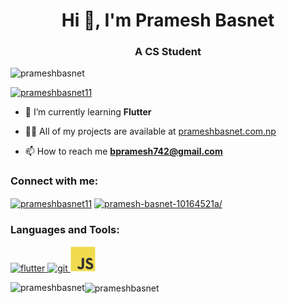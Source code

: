 <h1 align="center">Hi 👋, I'm Pramesh Basnet</h1>
<h3 align="center">A CS Student</h3>

<p align="left"> <img src="https://komarev.com/ghpvc/?username=prameshbasnet&label=Profile%20views&color=0e75b6&style=flat" alt="prameshbasnet" /> </p>

<p align="left"> <a href="https://twitter.com/prameshbasnet11" target="blank"><img src="https://img.shields.io/twitter/follow/prameshbasnet11?logo=twitter&style=for-the-badge" alt="prameshbasnet11" /></a> </p>

- 🌱 I’m currently learning **Flutter**

- 👨‍💻 All of my projects are available at [prameshbasnet.com.np](prameshbasnet.com.np)

- 📫 How to reach me **bpramesh742@gmail.com**

<h3 align="left">Connect with me:</h3>
<p align="left">
<a href="https://twitter.com/prameshbasnet11" target="blank"><img align="center" src="https://raw.githubusercontent.com/rahuldkjain/github-profile-readme-generator/master/src/images/icons/Social/twitter.svg" alt="prameshbasnet11" height="30" width="40" /></a>
<a href="https://linkedin.com/in/pramesh-basnet-10164521a/" target="blank"><img align="center" src="https://raw.githubusercontent.com/rahuldkjain/github-profile-readme-generator/master/src/images/icons/Social/linked-in-alt.svg" alt="pramesh-basnet-10164521a/" height="30" width="40" /></a>
</p>

<h3 align="left">Languages and Tools:</h3>
<p align="left"> <a href="https://flutter.dev" target="_blank" rel="noreferrer"> <img src="https://www.vectorlogo.zone/logos/flutterio/flutterio-icon.svg" alt="flutter" width="40" height="40"/> </a> <a href="https://git-scm.com/" target="_blank" rel="noreferrer"> <img src="https://www.vectorlogo.zone/logos/git-scm/git-scm-icon.svg" alt="git" width="40" height="40"/> </a> <a href="https://developer.mozilla.org/en-US/docs/Web/JavaScript" target="_blank" rel="noreferrer"> <img src="https://raw.githubusercontent.com/devicons/devicon/master/icons/javascript/javascript-original.svg" alt="javascript" width="40" height="40"/> </a> </p>

<p><img align="left" src="https://github-readme-stats.vercel.app/api/top-langs?username=prameshbasnet&show_icons=true&locale=en&layout=compact" alt="prameshbasnet" /></p>



<p><img align="center" src="https://github-readme-streak-stats.herokuapp.com/?user=prameshbasnet&" alt="prameshbasnet" /></p>
